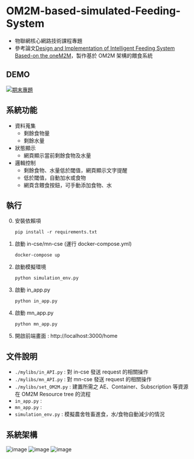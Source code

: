 # OM2M-based-simulated-Feeding-System

- 物聯網核心網路技術課程專題
- 參考論文[Design and Implementation of Intelligent Feeding System Based-on the oneM2M](https://ieeexplore.ieee.org/abstract/document/9389827)，製作基於 OM2M 架構的餵食系統

## DEMO
[![期末專題](http://img.youtube.com/vi/TLV7WGfjJN4/0.jpg)](https://www.youtube.com/watch?v=TLV7WGfjJN4 "物聯網期末專題 demo")

## 系統功能
- 資料蒐集
  - 剩餘食物量
  - 剩餘水量
- 狀態顯示
  - 網頁顯示當前剩餘食物及水量
- 邏輯控制
  - 剩餘食物、水量低於閾值，網頁顯示文字提醒
  - 低於閾值，自動加水或食物
  - 網頁含餵食按鈕，可手動添加食物、水


## 執行
0. 安裝依賴項
    ```
    pip install -r requirements.txt
    ```
1. 啟動 in-cse/mn-cse (運行 docker-compose.yml)
    ```
    docker-compose up
    ```
2. 啟動模擬環境
    ```
    python simulation_env.py
    ```
3. 啟動 in_app.py
    ```
    python in_app.py
    ```
4. 啟動 mn_app.py
    ```
    python mn_app.py
    ```
5. 開啟前端畫面 : http://localhost:3000/home

## 文件說明
- `./mylibs/in_API.py` : 對 in-cse 發送 request 的相關操作
- `./mylibs/mn_API.py` : 對 mn-cse 發送 request 的相關操作
- `./mylibs/set_OM2M.py` : 建置所需之 AE、Container、Subscription 等資源在 OM2M Resource tree 的流程
- `in_app.py` :
- `mn_app.py` :
- `simulation_env.py` : 模擬農舍牲畜進食，水/食物自動減少的情況

## 系統架構
![image](https://github.com/charlieUWUuwu/OM2M-based-simulated-Feeding-System/assets/111500816/c8dfccdd-e95e-400d-bc4e-a68a1853780a)
![image](https://github.com/charlieUWUuwu/OM2M-based-simulated-Feeding-System/assets/111500816/917c61b0-fd95-437a-8c33-e82ba5240200)
![image](https://github.com/charlieUWUuwu/OM2M-based-simulated-Feeding-System/assets/111500816/6d4ef3af-d2e2-4ca9-a60f-2677c1ffd257)


